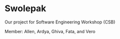 # Swolepak

Our project for Software Engineering Workshop (CSB)

Member: Allen, Ardya, Ghiva, Fata, and Vero
